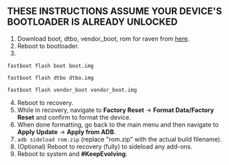 ## THESE INSTRUCTIONS ASSUME YOUR DEVICE'S BOOTLOADER IS ALREADY UNLOCKED

1. Download boot, dtbo, vendor_boot, rom for raven from [here](https://sourceforge.net/projects/evolution-x/files/raven/14/).
2. Reboot to bootloader.
3.
```fastboot flash boot boot.img```

```fastboot flash dtbo dtbo.img```

```fastboot flash vendor_boot vendor_boot.img```

4. Reboot to recovery.
5. While in recovery, navigate to **Factory Reset** → **Format Data/Factory Reset** and confirm to format the device.
6. When done formatting, go back to the main menu and then navigate to **Apply Update** → **Apply from ADB**.
7. `adb sideload rom.zip` (replace "rom.zip" with the actual build filename).
8. (Optional) Reboot to recovery (fully) to sideload any add-ons.
9. Reboot to system and **#KeepEvolving**.
